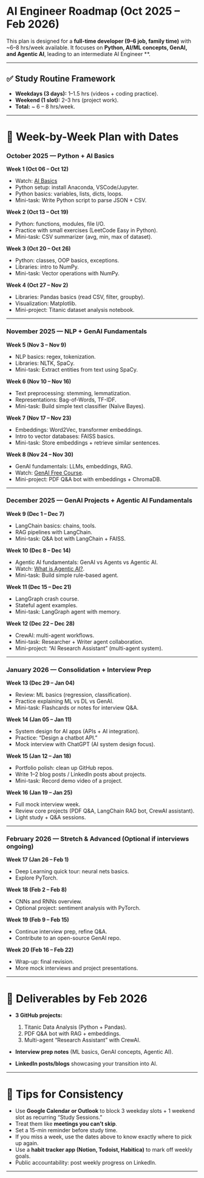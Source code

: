 # AI Engineer Roadmap (Oct 2025 – Feb 2026)

This plan is designed for a **full-time developer (9–6 job, family time)** with ~6–8 hrs/week available.
It focuses on **Python, AI/ML concepts, GenAI, and Agentic AI**, leading to an intermediate AI Engineer **.

---

## ✅ Study Routine Framework

* **Weekdays (3 days):** 1–1.5 hrs (videos + coding practice).
* **Weekend (1 slot):** 2–3 hrs (project work).
* **Total:** ~ 6 – 8 hrs/week.

---

# 📅 Week-by-Week Plan with Dates

### **October 2025 — Python + AI Basics**

**Week 1 (Oct 06 – Oct 12)**

* Watch: [AI Basics](https://youtu.be/VGFpV3Qj4as)
* Python setup: install Anaconda, VSCode/Jupyter.
* Python basics: variables, lists, dicts, loops.
* Mini-task: Write Python script to parse JSON + CSV.

**Week 2 (Oct 13 – Oct 19)**

* Python: functions, modules, file I/O.
* Practice with small exercises (LeetCode Easy in Python).
* Mini-task: CSV summarizer (avg, min, max of dataset).

**Week 3 (Oct 20 – Oct 26)**

* Python: classes, OOP basics, exceptions.
* Libraries: intro to NumPy.
* Mini-task: Vector operations with NumPy.

**Week 4 (Oct 27 – Nov 2)**

* Libraries: Pandas basics (read CSV, filter, groupby).
* Visualization: Matplotlib.
* Mini-project: Titanic dataset analysis notebook.

---

### **November 2025 — NLP + GenAI Fundamentals**

**Week 5 (Nov 3 – Nov 9)**

* NLP basics: regex, tokenization.
* Libraries: NLTK, SpaCy.
* Mini-task: Extract entities from text using SpaCy.

**Week 6 (Nov 10 – Nov 16)**

* Text preprocessing: stemming, lemmatization.
* Representations: Bag-of-Words, TF-IDF.
* Mini-task: Build simple text classifier (Naïve Bayes).

**Week 7 (Nov 17 – Nov 23)**

* Embeddings: Word2Vec, transformer embeddings.
* Intro to vector databases: FAISS basics.
* Mini-task: Store embeddings + retrieve similar sentences.

**Week 8 (Nov 24 – Nov 30)**

* GenAI fundamentals: LLMs, embeddings, RAG.
* Watch: [GenAI Free Course](https://youtu.be/d4yCWBGFCEs).
* Mini-project: PDF Q&A bot with embeddings + ChromaDB.

---

### **December 2025 — GenAI Projects + Agentic AI Fundamentals**

**Week 9 (Dec 1 – Dec 7)**

* LangChain basics: chains, tools.
* RAG pipelines with LangChain.
* Mini-task: Q&A bot with LangChain + FAISS.

**Week 10 (Dec 8 – Dec 14)**

* Agentic AI fundamentals: GenAI vs Agents vs Agentic AI.
* Watch: [What is Agentic AI?](https://youtu.be/15_pppse4fY).
* Mini-task: Build simple rule-based agent.

**Week 11 (Dec 15 – Dec 21)**

* LangGraph crash course.
* Stateful agent examples.
* Mini-task: LangGraph agent with memory.

**Week 12 (Dec 22 – Dec 28)**

* CrewAI: multi-agent workflows.
* Mini-task: Researcher + Writer agent collaboration.
* Mini-project: “AI Research Assistant” (multi-agent system).

---

### **January 2026 — Consolidation + Interview Prep**

**Week 13 (Dec 29 – Jan 04)**

* Review: ML basics (regression, classification).
* Practice explaining ML vs DL vs GenAI.
* Mini-task: Flashcards or notes for interview Q&A.

**Week 14 (Jan 05 – Jan 11)**

* System design for AI apps (APIs + AI integration).
* Practice: “Design a chatbot API.”
* Mock interview with ChatGPT (AI system design focus).

**Week 15 (Jan 12 – Jan 18)**

* Portfolio polish: clean up GitHub repos.
* Write 1–2 blog posts / LinkedIn posts about projects.
* Mini-task: Record demo video of a project.

**Week 16 (Jan 19 – Jan 25)**

* Full mock interview week.
* Review core projects (PDF Q&A, LangChain RAG bot, CrewAI assistant).
* Light study + Q&A sessions.

---

### **February 2026 — Stretch & Advanced (Optional if interviews ongoing)**

**Week 17 (Jan 26 – Feb 1)**

* Deep Learning quick tour: neural nets basics.
* Explore PyTorch.

**Week 18 (Feb 2 – Feb 8)**

* CNNs and RNNs overview.
* Optional project: sentiment analysis with PyTorch.

**Week 19 (Feb 9 – Feb 15)**

* Continue interview prep, refine Q&A.
* Contribute to an open-source GenAI repo.

**Week 20 (Feb 16 – Feb 22)**

* Wrap-up: final revision.
* More mock interviews and project presentations.

---

# 🎯 Deliverables by Feb 2026
* **3 GitHub projects:**

  1. Titanic Data Analysis (Python + Pandas).
  2. PDF Q&A bot with RAG + embeddings.
  3. Multi-agent “Research Assistant” with CrewAI.
* **Interview prep notes** (ML basics, GenAI concepts, Agentic AI).
* **LinkedIn posts/blogs** showcasing your transition into AI.

---

# 🔑 Tips for Consistency

* Use **Google Calendar or Outlook** to block 3 weekday slots + 1 weekend slot as recurring “Study Sessions.”
* Treat them like **meetings you can’t skip**.
* Set a 15-min reminder before study time.
* If you miss a week, use the dates above to know exactly where to pick up again.
* Use a **habit tracker app (Notion, Todoist, Habitica)** to mark off weekly goals.
* Public accountability: post weekly progress on LinkedIn.

---
